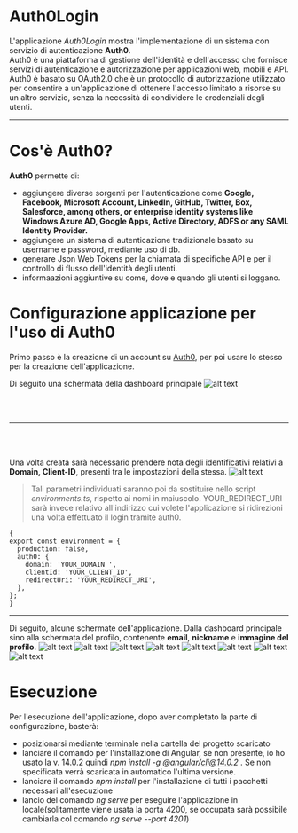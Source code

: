 # Auth0Login
L'applicazione _Auth0Login_ mostra l'implementazione di un sistema con servizio di autenticazione <b>Auth0</b>.
<br>
Auth0 è una piattaforma di gestione dell'identità e dell'accesso che fornisce servizi di autenticazione e autorizzazione per applicazioni web, mobili e API.
Auth0 è basato su OAuth2.0 che è un protocollo di autorizzazione utilizzato per consentire a un'applicazione di ottenere l'accesso limitato a risorse su un altro servizio, senza la necessità di condividere le credenziali degli utenti.
***
# Cos'è Auth0?
<b>Auth0</b> permette di:
- aggiungere diverse sorgenti per l'autenticazione come <b>Google, Facebook, Microsoft Account, LinkedIn, GitHub, Twitter, Box, Salesforce, among others, or enterprise identity systems like Windows Azure AD, Google Apps, Active Directory, ADFS or any SAML Identity Provider.</b>
- aggiungere un sistema di autenticazione tradizionale basato su username e password, mediante uso di db.
- generare Json Web Tokens per la chiamata di specifiche API e per il controllo di flusso dell'identità degli utenti.
- informaazioni aggiuntive su come, dove e quando gli utenti si loggano.

# Configurazione applicazione per l'uso di Auth0
Primo passo è la creazione di un account su [Auth0](https://auth0.com/signup), per poi usare lo stesso per la creazione dell'applicazione.

Di seguito una schermata della dashboard principale
![alt text](image/image-8.png)

<br><br>
***
<br><br>

Una volta creata sarà necessario prendere nota degli identificativi relativi a <b>Domain, Client-ID</b>, presenti tra le impostazioni della stessa.
![alt text](image/image-10.png)

>Tali parametri individuati saranno poi da sostituire nello script _environments.ts_, rispetto ai nomi in maiuscolo. YOUR_REDIRECT_URI sarà invece relativo all'indirizzo cui volete l'applicazione si ridirezioni una volta effettuato il login tramite auth0.
```
{
export const environment = {
  production: false,
  auth0: {
    domain: 'YOUR_DOMAIN ',
    clientId: 'YOUR_CLIENT_ID',
    redirectUri: 'YOUR_REDIRECT_URI',
  },
};
}
```

***

Di seguito, alcune schermate dell'applicazione. Dalla dashboard principale sino alla schermata del profilo, contenente __email__, __nickname__ e __immagine del profilo__.
![alt text](image/image.png)
![alt text](image/image-1.png)
![alt text](image/image-3.png)
![alt text](image/image-4.png)
![alt text](image/image-5.png)
![alt text](image/image-6.png)
![alt text](image/image-7.png)
![alt text](image/image-11.png)

# Esecuzione
Per l'esecuzione dell'applicazione, dopo aver completato la parte di configurazione, basterà:
- posizionarsi mediante terminale nella cartella del progetto scaricato
- lanciare il comando per l'installazione di Angular, se non presente, io ho usato la v. 14.0.2 quindi _npm install -g @angular/cli@14.0.2_ . Se non specificata verrà scaricata in automatico l'ultima versione.
- lanciare il comando _npm install_ per l'installazione di tutti i pacchetti necessari all'esecuzione
- lancio del comando _ng serve_ per eseguire l'applicazione in locale(solitamente viene usata la porta 4200, se occupata sarà possibile cambiarla col comando _ng serve --port 4201_)